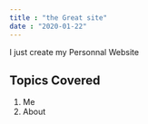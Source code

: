 ```yaml
---
title : "the Great site"
date : "2020-01-22"
---
```


I just create my Personnal Website

## Topics Covered
1. Me
2. About

